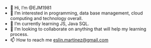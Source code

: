 - 👋 Hi, I’m @EJM1981
- 👀 I’m interested in programming, data base management, cloud computing and technology overall.
- 🌱 I’m currently learning JS, Java SQL.
- 💞️ I’m looking to collaborate on anything that will help my learning process.
- 📫 How to reach me eslin.martinez@gmail.com

<!---
EJM1981/EJM1981 is a ✨ special ✨ repository because its `README.md` (this file) appears on your GitHub profile.
You can click the Preview link to take a look at your changes.
--->
